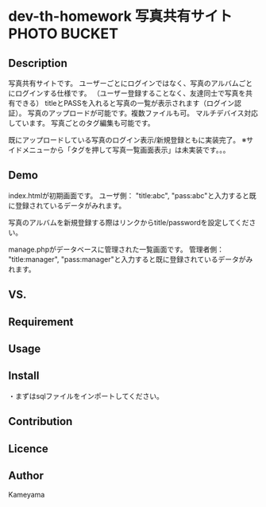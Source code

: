 dev-th-homework
写真共有サイト PHOTO BUCKET
====

## Description
写真共有サイトです。
ユーザーごとにログインではなく、写真のアルバムごとにログインする仕様です。
（ユーザー登録することなく、友達同士で写真を共有できる）
titleとPASSを入れると写真の一覧が表示されます（ログイン認証）。
写真のアップロードが可能です。複数ファイルも可。
マルチデバイス対応しています。
写真ごとのタグ編集も可能です。

既にアップロードしている写真のログイン表示/新規登録ともに実装完了。
※サイドメニューから「タグを押して写真一覧画面表示」は未実装です。。。

## Demo
index.htmlが初期画面です。
ユーザ側：
"title:abc", "pass:abc"と入力すると既に登録されているデータがみれます。

写真のアルバムを新規登録する際はリンクからtitle/passwordを設定してください。

manage.phpがデータベースに管理された一覧画面です。
管理者側：
"title:manager", "pass:manager"と入力すると既に登録されているデータがみれます。

## VS. 

## Requirement

## Usage

## Install
・まずはsqlファイルをインポートしてください。

## Contribution

## Licence

## Author
Kameyama
